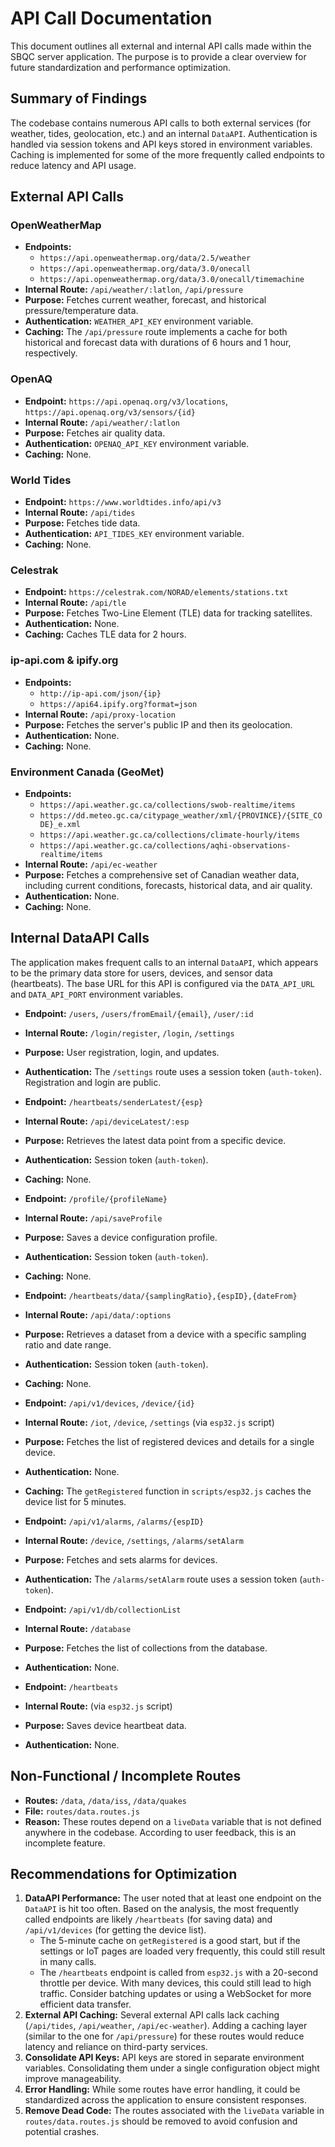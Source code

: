 # API Call Documentation

This document outlines all external and internal API calls made within the SBQC server application. The purpose is to provide a clear overview for future standardization and performance optimization.

## Summary of Findings

The codebase contains numerous API calls to both external services (for weather, tides, geolocation, etc.) and an internal `DataAPI`. Authentication is handled via session tokens and API keys stored in environment variables. Caching is implemented for some of the more frequently called endpoints to reduce latency and API usage.

## External API Calls

### OpenWeatherMap

- **Endpoints:**
  - `https://api.openweathermap.org/data/2.5/weather`
  - `https://api.openweathermap.org/data/3.0/onecall`
  - `https://api.openweathermap.org/data/3.0/onecall/timemachine`
- **Internal Route:** `/api/weather/:latlon`, `/api/pressure`
- **Purpose:** Fetches current weather, forecast, and historical pressure/temperature data.
- **Authentication:** `WEATHER_API_KEY` environment variable.
- **Caching:** The `/api/pressure` route implements a cache for both historical and forecast data with durations of 6 hours and 1 hour, respectively.

### OpenAQ

- **Endpoint:** `https://api.openaq.org/v3/locations`, `https://api.openaq.org/v3/sensors/{id}`
- **Internal Route:** `/api/weather/:latlon`
- **Purpose:** Fetches air quality data.
- **Authentication:** `OPENAQ_API_KEY` environment variable.
- **Caching:** None.

### World Tides

- **Endpoint:** `https://www.worldtides.info/api/v3`
- **Internal Route:** `/api/tides`
- **Purpose:** Fetches tide data.
- **Authentication:** `API_TIDES_KEY` environment variable.
- **Caching:** None.

### Celestrak

- **Endpoint:** `https://celestrak.com/NORAD/elements/stations.txt`
- **Internal Route:** `/api/tle`
- **Purpose:** Fetches Two-Line Element (TLE) data for tracking satellites.
- **Authentication:** None.
- **Caching:** Caches TLE data for 2 hours.

### ip-api.com & ipify.org

- **Endpoints:**
  - `http://ip-api.com/json/{ip}`
  - `https://api64.ipify.org?format=json`
- **Internal Route:** `/api/proxy-location`
- **Purpose:** Fetches the server's public IP and then its geolocation.
- **Authentication:** None.
- **Caching:** None.

### Environment Canada (GeoMet)

- **Endpoints:**
  - `https://api.weather.gc.ca/collections/swob-realtime/items`
  - `https://dd.meteo.gc.ca/citypage_weather/xml/{PROVINCE}/{SITE_CODE}_e.xml`
  - `https://api.weather.gc.ca/collections/climate-hourly/items`
  - `https://api.weather.gc.ca/collections/aqhi-observations-realtime/items`
- **Internal Route:** `/api/ec-weather`
- **Purpose:** Fetches a comprehensive set of Canadian weather data, including current conditions, forecasts, historical data, and air quality.
- **Authentication:** None.
- **Caching:** None.

## Internal DataAPI Calls

The application makes frequent calls to an internal `DataAPI`, which appears to be the primary data store for users, devices, and sensor data (heartbeats). The base URL for this API is configured via the `DATA_API_URL` and `DATA_API_PORT` environment variables.

- **Endpoint:** `/users`, `/users/fromEmail/{email}`, `/user/:id`
- **Internal Route:** `/login/register`, `/login`, `/settings`
- **Purpose:** User registration, login, and updates.
- **Authentication:** The `/settings` route uses a session token (`auth-token`). Registration and login are public.

- **Endpoint:** `/heartbeats/senderLatest/{esp}`
- **Internal Route:** `/api/deviceLatest/:esp`
- **Purpose:** Retrieves the latest data point from a specific device.
- **Authentication:** Session token (`auth-token`).
- **Caching:** None.

- **Endpoint:** `/profile/{profileName}`
- **Internal Route:** `/api/saveProfile`
- **Purpose:** Saves a device configuration profile.
- **Authentication:** Session token (`auth-token`).
- **Caching:** None.

- **Endpoint:** `/heartbeats/data/{samplingRatio},{espID},{dateFrom}`
- **Internal Route:** `/api/data/:options`
- **Purpose:** Retrieves a dataset from a device with a specific sampling ratio and date range.
- **Authentication:** Session token (`auth-token`).
- **Caching:** None.

- **Endpoint:** `/api/v1/devices`, `/device/{id}`
- **Internal Route:** `/iot`, `/device`, `/settings` (via `esp32.js` script)
- **Purpose:** Fetches the list of registered devices and details for a single device.
- **Authentication:** None.
- **Caching:** The `getRegistered` function in `scripts/esp32.js` caches the device list for 5 minutes.

- **Endpoint:** `/api/v1/alarms`, `/alarms/{espID}`
- **Internal Route:** `/device`, `/settings`, `/alarms/setAlarm`
- **Purpose:** Fetches and sets alarms for devices.
- **Authentication:** The `/alarms/setAlarm` route uses a session token (`auth-token`).

- **Endpoint:** `/api/v1/db/collectionList`
- **Internal Route:** `/database`
- **Purpose:** Fetches the list of collections from the database.
- **Authentication:** None.

- **Endpoint:** `/heartbeats`
- **Internal Route:** (via `esp32.js` script)
- **Purpose:** Saves device heartbeat data.
- **Authentication:** None.

## Non-Functional / Incomplete Routes

- **Routes:** `/data`, `/data/iss`, `/data/quakes`
- **File:** `routes/data.routes.js`
- **Reason:** These routes depend on a `liveData` variable that is not defined anywhere in the codebase. According to user feedback, this is an incomplete feature.

## Recommendations for Optimization

1.  **DataAPI Performance:** The user noted that at least one endpoint on the `DataAPI` is hit too often. Based on the analysis, the most frequently called endpoints are likely `/heartbeats` (for saving data) and `/api/v1/devices` (for getting the device list).
    - The 5-minute cache on `getRegistered` is a good start, but if the settings or IoT pages are loaded very frequently, this could still result in many calls.
    - The `/heartbeats` endpoint is called from `esp32.js` with a 20-second throttle per device. With many devices, this could still lead to high traffic. Consider batching updates or using a WebSocket for more efficient data transfer.
2.  **External API Caching:** Several external API calls lack caching (`/api/tides`, `/api/weather`, `/api/ec-weather`). Adding a caching layer (similar to the one for `/api/pressure`) for these routes would reduce latency and reliance on third-party services.
3.  **Consolidate API Keys:** API keys are stored in separate environment variables. Consolidating them under a single configuration object might improve manageability.
4.  **Error Handling:** While some routes have error handling, it could be standardized across the application to ensure consistent responses.
5.  **Remove Dead Code:** The routes associated with the `liveData` variable in `routes/data.routes.js` should be removed to avoid confusion and potential crashes.